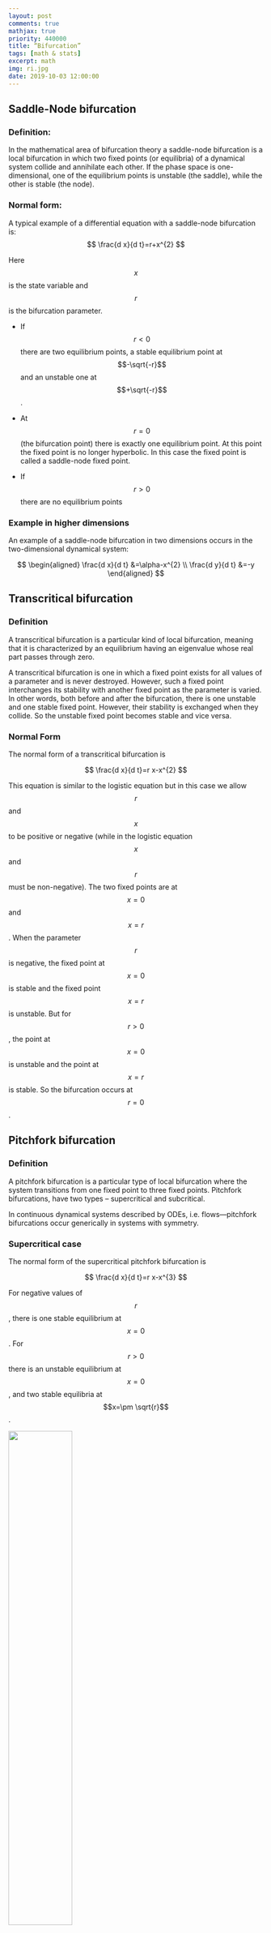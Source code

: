 ```yaml
---
layout: post
comments: true
mathjax: true
priority: 440000
title: “Bifurcation”
tags: [math & stats]
excerpt: math
img: ri.jpg
date: 2019-10-03 12:00:00
---
```

## Saddle-Node bifurcation


### Definition:

In the mathematical area of bifurcation theory a saddle-node bifurcation is a local bifurcation in which two fixed points (or equilibria) of a dynamical system collide and annihilate each other.
If the phase space is one-dimensional, one of the equilibrium points is unstable (the saddle), while the other is stable (the node).


### Normal form:

A typical example of a differential equation with a saddle-node bifurcation is:
$$
\frac{d x}{d t}=r+x^{2}
$$

Here $$x$$ is the state variable and $$r$$ is the bifurcation parameter.

- If $$r<0$$ there are two equilibrium points, a stable equilibrium point at $$-\sqrt{-r}$$ and an unstable one at $$+\sqrt{-r}$$.

- At $$r=0$$ (the bifurcation point) there is exactly one equilibrium point. At this point the fixed point is no longer hyperbolic. In this case the fixed point is called a saddle-node fixed point.

- If $$r>0$$ there are no equilibrium points



### Example in higher dimensions


An example of a saddle-node bifurcation in two dimensions occurs in the two-dimensional dynamical system:


$$
\begin{aligned} \frac{d x}{d t} &=\alpha-x^{2} \\ \frac{d y}{d t} &=-y \end{aligned}
$$

## Transcritical bifurcation

### Definition
A transcritical bifurcation is a particular kind of local bifurcation, meaning that it is characterized by an equilibrium having an eigenvalue whose real part passes through zero.

A transcritical bifurcation is one in which a fixed point exists for all values of a parameter and is never destroyed. However, such a fixed point interchanges its stability with another fixed point as the parameter is varied. In other words, both before and after the bifurcation, there is one unstable and one stable fixed point. However, their stability is exchanged when they collide. So the unstable fixed point becomes stable and vice versa.


### Normal Form

The normal form of a transcritical bifurcation is

$$
\frac{d x}{d t}=r x-x^{2}
$$

This equation is similar to the logistic equation but in this case we allow $$r$$ and $$x$$ to be positive or negative (while in the logistic equation $$x$$ and $$r$$ must be non-negative). The two fixed points are at $$x=0$$ and $$x=r$$. When the parameter $$r$$ is negative, the fixed point at $$x=0$$ is stable and the fixed point $$x=r$$ is unstable. But for $$r>0$$, the point at $$x=0$$ is unstable and the point at $$x=r$$ is stable. So the bifurcation occurs at $$r=0$$.

## Pitchfork bifurcation

### Definition

A pitchfork bifurcation is a particular type of local bifurcation where the system transitions from one fixed point to three fixed points. Pitchfork bifurcations, have two types – supercritical and subcritical.

In continuous dynamical systems described by ODEs, i.e. flows—pitchfork bifurcations occur generically in systems with symmetry.

### Supercritical case

The normal form of the supercritical pitchfork bifurcation is

$$
\frac{d x}{d t}=r x-x^{3}
$$

For negative values of $$r$$, there is one stable equilibrium at $$x=0$$. For $$r>0$$ there is an unstable equilibrium at $$x=0$$, and two stable equilibria at $$x=\pm \sqrt{r}$$.


<div class="imgcap">
<img src="https://user-images.githubusercontent.com/22668421/66153457-91563f00-e5e9-11e9-8590-0230c0004521.png" style="border:none;width:50%">
</div>


### Subcritical case

The normal form for the subcritical case is

$$
\frac{d x}{d t}=r x+x^{3}
$$

In this case, for $$r<0$$ the equilibrium at $$x=0$$ is stable, and there are two unstable equilibria at $$ x=\pm \sqrt {-r}$$. For $$r>0$$ the equilibrium at $$x=0$$ is unstable.

<div class="imgcap">
<img src="https://user-images.githubusercontent.com/22668421/66153895-57396d00-e5ea-11e9-98cf-89452e0a954e.png" style="border:none;width:50%">
</div>

### Formal definition

[wikipedia](https://en.wikipedia.org/wiki/Pitchfork_bifurcation)